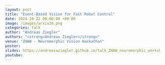 ```yaml
---
layout: post
title: "Event-Based Vision for Fast Robot Control"
date: 2024-10-22 00:00:00 +00:00
image: /images/arxiv24.png
categories: talk
author: "Andreas Ziegler"
authors: "<strong>Andreas Ziegler</strong>"
venue: "ZHAW - Neuromorphic Vision Hackathon"
poster:
slides: https://andreasaziegler.github.io/talk_ZHAW_neuromorphic_workshop/presentation.html
youtube:
---
```

